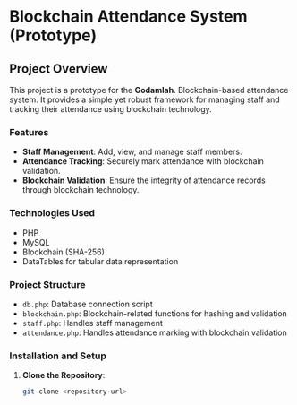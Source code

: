 # Blockchain Attendance System (Prototype)

## Project Overview

This project is a prototype for the **Godamlah**. Blockchain-based attendance system. It provides a simple yet robust framework for managing staff and tracking their attendance using blockchain technology.

### Features

- **Staff Management**: Add, view, and manage staff members.
- **Attendance Tracking**: Securely mark attendance with blockchain validation.
- **Blockchain Validation**: Ensure the integrity of attendance records through blockchain technology.

### Technologies Used

- PHP
- MySQL
- Blockchain (SHA-256)
- DataTables for tabular data representation

### Project Structure

- `db.php`: Database connection script
- `blockchain.php`: Blockchain-related functions for hashing and validation
- `staff.php`: Handles staff management
- `attendance.php`: Handles attendance marking with blockchain validation

### Installation and Setup

1. **Clone the Repository**:
   ```bash
   git clone <repository-url>
